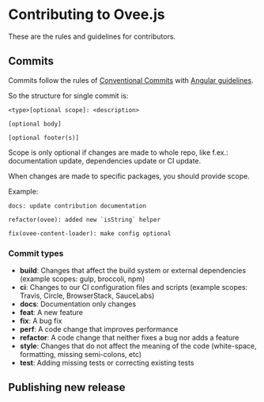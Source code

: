 # Contributing to Ovee.js

These are the rules and guidelines for contributors.

## Commits

Commits follow the rules of [Conventional Commits](https://www.conventionalcommits.org/en/v1.0.0/#summary) with [Angular guidelines](https://github.com/angular/angular/blob/22b96b9/CONTRIBUTING.md#-commit-message-guidelines).

So the structure for single commit is:

```
<type>[optional scope]: <description>

[optional body]

[optional footer(s)]
```

Scope is only optional if changes are made to whole repo, like f.ex.: documentation update, dependencies update or CI update.

When changes are made to specific packages, you should provide scope.

Example:

```
docs: update contribution documentation
```

```
refactor(ovee): added new `isString` helper
```

```
fix(ovee-content-loader): make config optional
```

### Commit types

 - __build__: Changes that affect the build system or external dependencies (example scopes: gulp, broccoli, npm)
 - __ci__: Changes to our CI configuration files and scripts (example scopes: Travis, Circle, BrowserStack, SauceLabs)
 - __docs__: Documentation only changes
 - __feat__: A new feature
 - __fix__: A bug fix
 - __perf__: A code change that improves performance
 - __refactor__: A code change that neither fixes a bug nor adds a feature
 - __style__: Changes that do not affect the meaning of the code (white-space, formatting, missing semi-colons, etc)
 - __test__: Adding missing tests or correcting existing tests

## Publishing new release

<!-- WIP -->
<!-- Proposed workflow: https://github.com/conventional-changelog/conventional-changelog/tree/master/packages/conventional-changelog-cli#recommended-workflow -->
<!-- Proposed workflow: https://github.com/conventional-changelog/conventional-changelog/issues/376 -->
<!-- Trigger build -->
